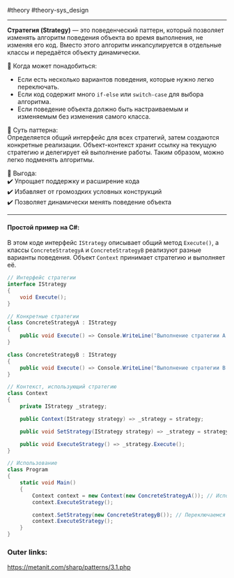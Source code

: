 #theory #theory-sys_design
 
---
**Стратегия (Strategy)** — это поведенческий паттерн, который позволяет изменять алгоритм поведения объекта во время выполнения, не изменяя его код. Вместо этого алгоритм инкапсулируется в отдельные классы и передаётся объекту динамически.

📌 Когда может понадобиться:  
- Если есть несколько вариантов поведения, которые нужно легко переключать.  
- Если код содержит много `if-else` или `switch-case` для выбора алгоритма.  
- Если поведение объекта должно быть настраиваемым и изменяемым без изменения самого класса.

📌 Суть паттерна:  
Определяется общий интерфейс для всех стратегий, затем создаются конкретные реализации. Объект-контекст хранит ссылку на текущую стратегию и делегирует ей выполнение работы. Таким образом, можно легко подменять алгоритмы.

📌 Выгода:  
✔️ Упрощает поддержку и расширение кода  
✔️ Избавляет от громоздких условных конструкций  
✔️ Позволяет динамически менять поведение объекта  

---
#### Простой пример на C#:
В этом коде интерфейс `IStrategy` описывает общий метод `Execute()`, а классы `ConcreteStrategyA` и `ConcreteStrategyB` реализуют разные варианты поведения. Объект `Context` принимает стратегию и выполняет её.

```csharp
// Интерфейс стратегии
interface IStrategy
{
    void Execute();
}

// Конкретные стратегии
class ConcreteStrategyA : IStrategy
{
    public void Execute() => Console.WriteLine("Выполнение стратегии A 🚀");
}

class ConcreteStrategyB : IStrategy
{
    public void Execute() => Console.WriteLine("Выполнение стратегии B ⚡");
}

// Контекст, использующий стратегию
class Context
{
    private IStrategy _strategy;

    public Context(IStrategy strategy) => _strategy = strategy;

    public void SetStrategy(IStrategy strategy) => _strategy = strategy;

    public void ExecuteStrategy() => _strategy.Execute();
}

// Использование
class Program
{
    static void Main()
    {
        Context context = new Context(new ConcreteStrategyA()); // Используем стратегию A
        context.ExecuteStrategy();

        context.SetStrategy(new ConcreteStrategyB()); // Переключаемся на стратегию B
        context.ExecuteStrategy();
    }
}
````

### Outer links:
https://metanit.com/sharp/patterns/3.1.php
